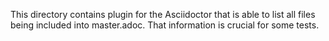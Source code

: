 This directory contains plugin for the Asciidoctor that is able to
list all files being included into master.adoc. That information is
crucial for some tests.

